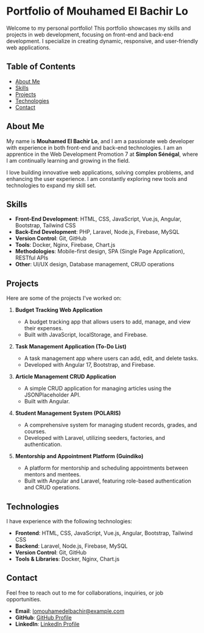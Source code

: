 # Portfolio of Mouhamed El Bachir Lo

Welcome to my personal portfolio! This portfolio showcases my skills and projects in web development, focusing on front-end and back-end development. I specialize in creating dynamic, responsive, and user-friendly web applications.

## Table of Contents
- [About Me](#about-me)
- [Skills](#skills)
- [Projects](#projects)
- [Technologies](#technologies)
- [Contact](#contact)

## About Me

My name is **Mouhamed El Bachir Lo**, and I am a passionate web developer with experience in both front-end and back-end technologies. I am an apprentice in the Web Development Promotion 7 at **Simplon Sénégal**, where I am continually learning and growing in the field.

I love building innovative web applications, solving complex problems, and enhancing the user experience. I am constantly exploring new tools and technologies to expand my skill set.

## Skills

- **Front-End Development**: HTML, CSS, JavaScript, Vue.js, Angular, Bootstrap, Tailwind CSS
- **Back-End Development**: PHP, Laravel, Node.js, Firebase, MySQL
- **Version Control**: Git, GitHub
- **Tools**: Docker, Nginx, Firebase, Chart.js
- **Methodologies**: Mobile-first design, SPA (Single Page Application), RESTful APIs
- **Other**: UI/UX design, Database management, CRUD operations

## Projects

Here are some of the projects I've worked on:

1. **Budget Tracking Web Application**
   - A budget tracking app that allows users to add, manage, and view their expenses.
   - Built with JavaScript, localStorage, and Firebase.

2. **Task Management Application (To-Do List)**
   - A task management app where users can add, edit, and delete tasks.
   - Developed with Angular 17, Bootstrap, and Firebase.

3. **Article Management CRUD Application**
   - A simple CRUD application for managing articles using the JSONPlaceholder API.
   - Built with Angular.

4. **Student Management System (POLARIS)**
   - A comprehensive system for managing student records, grades, and courses.
   - Developed with Laravel, utilizing seeders, factories, and authentication.

5. **Mentorship and Appointment Platform (Guindiko)**
   - A platform for mentorship and scheduling appointments between mentors and mentees.
   - Built with Angular and Laravel, featuring role-based authentication and CRUD operations.

## Technologies

I have experience with the following technologies:

- **Frontend**: HTML, CSS, JavaScript, Vue.js, Angular, Bootstrap, Tailwind CSS
- **Backend**: Laravel, Node.js, Firebase, MySQL
- **Version Control**: Git, GitHub
- **Tools & Libraries**: Docker, Nginx, Chart.js

## Contact

Feel free to reach out to me for collaborations, inquiries, or job opportunities.

- **Email**: [lomouhamedelbachir@example.com](mailto:your-email@example.com)
- **GitHub**: [GitHub Profile](https://github.com/meblo98/)
- **LinkedIn**: [LinkedIn Profile](hwww.linkedin.com/in/mouhamed-el-bachir-lo-developpement-web)
